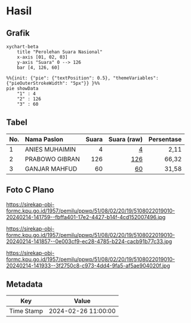 # Hasil

## Grafik

```mermaid
xychart-beta
    title "Perolehan Suara Nasional"
    x-axis [01, 02, 03]
    y-axis "Suara" 0 --> 126
    bar [4, 126, 60]
```

```mermaid
%%{init: {"pie": {"textPosition": 0.5}, "themeVariables": {"pieOuterStrokeWidth": "5px"}} }%%
pie showData
    "1" : 4
    "2" : 126
    "3" : 60
```

## Tabel

| No. | Nama Paslon    | Suara | Suara (raw) | Persentase |
|:--- |:-------------- | -----:| -----------:| ----------:|
| 1   | ANIES MUHAIMIN | 4     | [4][p-1]    | 2,11       |
| 2   | PRABOWO GIBRAN | 126   | [126][p-2]  | 66,32      |
| 3   | GANJAR MAHFUD  | 60    | [60][p-3]   | 31,58      |


[p-1]: https://github.com/gigit-pemilu/pemilu-2024/blob/main/pilpres/hitung-suara/sub/51-bali/sub/08-buleleng/sub/02-seririt/sub/2019-banjarasem/sub/010-tps/sub/paslon-1.txt
[p-2]: https://github.com/gigit-pemilu/pemilu-2024/blob/main/pilpres/hitung-suara/sub/51-bali/sub/08-buleleng/sub/02-seririt/sub/2019-banjarasem/sub/010-tps/sub/paslon-2.txt
[p-3]: https://github.com/gigit-pemilu/pemilu-2024/blob/main/pilpres/hitung-suara/sub/51-bali/sub/08-buleleng/sub/02-seririt/sub/2019-banjarasem/sub/010-tps/sub/paslon-3.txt

## Foto C Plano

https://sirekap-obj-formc.kpu.go.id/1957/pemilu/ppwp/51/08/02/20/19/5108022019010-20240214-141759--fbffa401-17e2-4427-b14f-4cd152007496.jpg

https://sirekap-obj-formc.kpu.go.id/1957/pemilu/ppwp/51/08/02/20/19/5108022019010-20240214-141857--0e003cf9-ec28-4785-b224-cacb91b77c33.jpg

https://sirekap-obj-formc.kpu.go.id/1957/pemilu/ppwp/51/08/02/20/19/5108022019010-20240214-141933--3f2750c8-c973-4dd4-9fa5-af5ae904020f.jpg


## Metadata

| Key        | Value               |
| ---------- | ------------------- |
| Time Stamp | 2024-02-26 11:00:00 |



